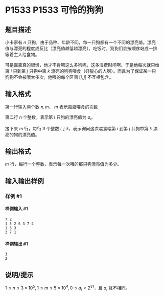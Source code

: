 # P1533 P1533 可怜的狗狗

## 题目描述

小卡家有  $n$ 只狗，由于品种、年龄不同，每一只狗都有一个不同的漂亮值。漂亮值与漂亮的程度成反比（漂亮值越低越漂亮），吃饭时，狗狗们会按顺序站成一排等着主人给食物。

可是嘉嘉真的很懒，他才不肯喂这么多狗呢，这多浪费时间啊，于是他每次就只给第  $i$ 只到第  $j$ 只狗中第  $k$ 漂亮的狗狗喂食（好狠心的人啊）。而且为了保证某一只狗狗不会被喂太多次，他喂的每个区间  $[i,j]$ 不互相包含。

## 输入格式

第一行输入两个数  $n,m$， $m$ 表示嘉嘉喂食的次数

第二行  $n$ 个整数，表示第  $i$ 只狗的漂亮值为  $a_i$。

接下来  $m$ 行，每行  $3$ 个整数  $i,j,k$，表示询问这次喂食喂第  $i$ 到第  $j$ 只狗中第  $k$ 漂亮的狗的漂亮值。

## 输出格式

$m$ 行，每行一个整数，表示每一次喂的那只狗漂亮值为多少。

## 输入输出样例

### 样例 #1

#### 样例输入 #1

```
7 2
1 5 2 6 3 7 4
1 5 3
2 7 1
```

#### 样例输出 #1

```
3
2
```

## 说明/提示

$1\le n \le 3\times 10^5 ,1\le m \le5\times10^4,0\le a_i<2^{31}$，且 $a_i$ 互不相同。
